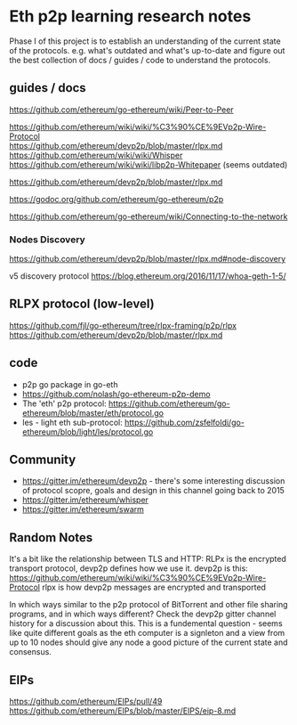 # Eth p2p learning research notes

Phase I of this project is to establish an understanding of the current state of the protocols. e.g. what's outdated and what's up-to-date and figure out the best collection of docs / guides / code to understand the protocols.

## guides / docs

https://github.com/ethereum/go-ethereum/wiki/Peer-to-Peer   

https://github.com/ethereum/wiki/wiki/%C3%90%CE%9EVp2p-Wire-Protocol   
https://github.com/ethereum/devp2p/blob/master/rlpx.md   
https://github.com/ethereum/wiki/wiki/Whisper   
https://github.com/ethereum/wiki/wiki/libp2p-Whitepaper (seems outdated)  

https://github.com/ethereum/devp2p/blob/master/rlpx.md  

https://godoc.org/github.com/ethereum/go-ethereum/p2p   

https://github.com/ethereum/go-ethereum/wiki/Connecting-to-the-network   


### Nodes Discovery
https://github.com/ethereum/devp2p/blob/master/rlpx.md#node-discovery   

v5 discovery protocol
https://blog.ethereum.org/2016/11/17/whoa-geth-1-5/   

## RLPX protocol (low-level)
https://github.com/fjl/go-ethereum/tree/rlpx-framing/p2p/rlpx
https://github.com/ethereum/devp2p/blob/master/rlpx.md

## code
- p2p go package in go-eth
- https://github.com/nolash/go-ethereum-p2p-demo
- The 'eth' p2p protocol: https://github.com/ethereum/go-ethereum/blob/master/eth/protocol.go
- les - light eth sub-protocol: https://github.com/zsfelfoldi/go-ethereum/blob/light/les/protocol.go 

## Community
- https://gitter.im/ethereum/devp2p - there's some interesting discussion of protocol scopre, goals and design in this channel going back to 2015
- https://gitter.im/ethereum/whisper
- https://gitter.im/ethereum/swarm

## Random Notes
It's a bit like the relationship between TLS and HTTP: RLPx is the encrypted transport protocol, devp2p defines how we use it.
devp2p is this: https://github.com/ethereum/wiki/wiki/%C3%90%CE%9EVp2p-Wire-Protocol
rlpx is how devp2p messages are encrypted and transported

In which ways similar to the p2p protocol of BitTorrent and other file sharing programs,
and in which ways different? Check the devp2p gitter channel history for a discussion about this. This is a fundemental question - seems like quite different goals as the eth computer is a signleton and a view from up to 10 nodes should give any node a good picture of the current state and consensus.

## EIPs

https://github.com/ethereum/EIPs/pull/49  
https://github.com/ethereum/EIPs/blob/master/EIPS/eip-8.md



